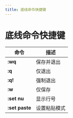 ```yaml
---
title: 底线命令快捷键
---
```


# 底线命令快捷键

| **命令**       | **描述**     |
| -------------- | ------------ |
| **:wq**        | 保存并退出   |
| **:q**         | 仅退出       |
| **:q!**        | 强制退出     |
| **:w**         | 仅保存       |
| **:set nu**    | 显示行号     |
| **:set paste** | 设置粘贴模式 |
